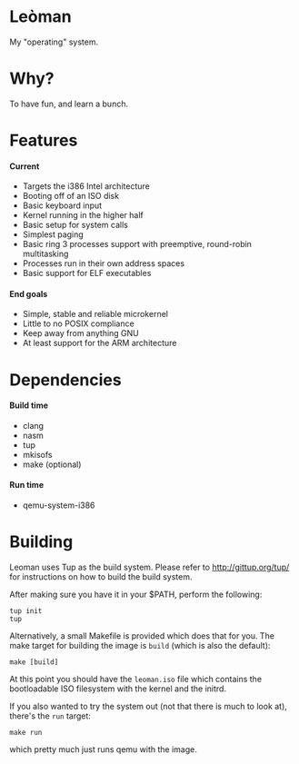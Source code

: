 Leòman
======

My "operating" system.

Why?
====

To have fun, and learn a bunch.

Features
========

#### Current

  - Targets the i386 Intel architecture
  - Booting off of an ISO disk
  - Basic keyboard input
  - Kernel running in the higher half
  - Basic setup for system calls
  - Simplest paging
  - Basic ring 3 processes support with preemptive, round-robin multitasking
  - Processes run in their own address spaces
  - Basic support for ELF executables

#### End goals

  - Simple, stable and reliable microkernel
  - Little to no POSIX compliance
  - Keep away from anything GNU
  - At least support for the ARM architecture

Dependencies
============

#### Build time

  - clang
  - nasm
  - tup
  - mkisofs
  - make (optional)

#### Run time

  - qemu-system-i386

Building
========

Leoman uses Tup as the build system. Please refer to http://gittup.org/tup/
for instructions on how to build the build system.

After making sure you have it in your $PATH, perform the following:

    tup init
    tup

Alternatively, a small Makefile is provided which does that for you. The make
target for building the image is `build` (which is also the default):

    make [build]

At this point you should have the `leoman.iso` file which contains the
bootloadable ISO filesystem with the kernel and the initrd.

If you also wanted to try the system out (not that there is much to look at),
there's the `run` target:

    make run

which pretty much just runs qemu with the image.
